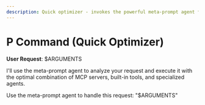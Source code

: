 ```yaml
---
description: Quick optimizer - invokes the powerful meta-prompt agent for intelligent tool selection
---
```


# P Command (Quick Optimizer)

**User Request**: $ARGUMENTS

I'll use the meta-prompt agent to analyze your request and execute it with the optimal combination of MCP servers, built-in tools, and specialized agents.

Use the meta-prompt agent to handle this request: "$ARGUMENTS"